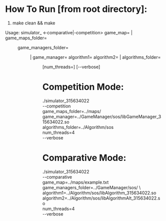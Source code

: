 # How To Run [from root directory]:
1. make clean && make

Usage: simulator_<ID> <-comparative|-competition>
       game_map=<file> | game_maps_folder=<dir>
       game_managers_folder=<dir> | game_manager=<file>
       algorithm1=<so> algorithm2=<so> | algorithms_folder=<dir>
       [num_threads=<N>] [--verbose]

# Competition Mode:
./simulator_315634022 \
  --competition \
  game_maps_folder=../maps/ \
  game_manager=../GameManager/sos/libGameManager_315634022.so \
  algorithms_folder=../Algorithm/sos \
  num_threads=4 \
  --verbose
# Comparative Mode:
./simulator_315634022 \
  --comparative \
  game_map=../maps/example.txt \
  game_managers_folder=../GameManager/sos/ \                   
  algorithm1=../Algorithm/sos/libAlgorithm_315634022.so \
  algorithm2=../Algorithm/sos/libAlgorithmAlt_315634022.so \
  num_threads=4 \
  --verbose

